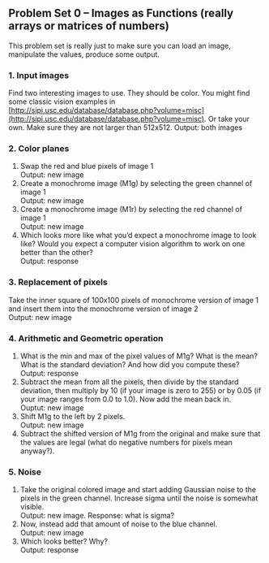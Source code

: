 ## Problem Set 0 – Images as Functions (really arrays or matrices of numbers)

This problem set is really just to make sure you can load an image, manipulate the values, produce some output.

### 1. Input images
Find two interesting images to use. They should be color. You might find some classic vision examples in [http://sipi.usc.edu/database/database.php?volume=misc](http://sipi.usc.edu/database/database.php?volume=misc). Or take your own. Make sure they are not larger than 512x512. 
Output: both images

### 2. Color planes
1. Swap the red and blue pixels of image 1  
Output: new image  
2. Create a monochrome image (M1g) by selecting the green channel of image 1  
Output: new image  
3. Create a monochrome image (M1r) by selecting the red channel of image 1  
Output: new image  
4. Which looks more like what you’d expect a monochrome image to look like? Would you expect a computer vision algorithm to work on one better than the other?  
Output: response  

### 3. Replacement of pixels
Take the inner square of 100x100 pixels of monochrome version of image 1 and insert them into the monochrome version of image 2  
Output: new image  

### 4. Arithmetic and Geometric operation
1. What is the min and max of the pixel values of M1g? What is the mean? What is the standard deviation? And how did you compute these?  
Output: response  
2. Subtract the mean from all the pixels, then divide by the standard deviation, then multiply by 10 (if your image is zero to 255) or by 0.05 (if your image ranges from 0.0 to 1.0). Now add the mean back in.  
Ouptut: new image  
3. Shift M1g to the left by 2 pixels.  
Output: new image  
4. Subtract the shifted version of M1g from the original and make sure that the values are legal (what do negative numbers for pixels mean anyway?).  

### 5. Noise
1. Take the original colored image and start adding Gaussian noise to the pixels in the green channel. Increase sigma until the noise is somewhat visible.  
Output: new image. Response: what is sigma?  
2. Now, instead add that amount of noise to the blue channel.  
Output: new image  
3. Which looks better? Why?  
Output: response  
